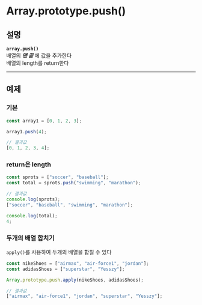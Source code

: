 # Array.prototype.push()

## 설명

**`array.push()`**  
배열의 **_맨 끝_** 에 값을 추가한다  
배열의 length를 return한다

---

## 예제

### 기본

```javascript
const array1 = [0, 1, 2, 3];

array1.push(4);

// 결과값
[0, 1, 2, 3, 4];
```

### return은 length

```javascript
const sprots = ["soccer", "baseball"];
const total = sprots.push("swimming", "marathon");

// 결과값
console.log(sprots);
["soccer", "baseball", "swimming", "marathon"];

console.log(total);
4;
```

### 두개의 배열 합치기

`apply()`를 사용하여 두개의 배열을 합칠 수 있다

```javascript
const nikeShoes = ["airmax", "air-force1", "jordan"];
const adidasShoes = ["superstar", "Yesszy"];

Array.prototype.push.apply(nikeShoes, adidasShoes);

// 결과값
["airmax", "air-force1", "jordan", "superstar", "Yesszy"];
```

